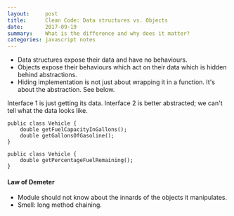 ```yaml
---
layout:     post
title:      Clean Code: Data structures vs. Objects
date:       2017-09-19
summary:    What is the difference and why does it matter?
categories: javascript notes
---
```

* Data structures expose their data and have no behaviours.
* Objects expose their behaviours which act on their data which is hidden behind abstractions.
* Hiding implementation is not just about wrapping it in a function. It's about the abstraction. See below.


Interface 1 is just getting its data. Interface 2 is better abstracted; we can't tell what the data looks like.
```
public class Vehicle {
	double getFuelCapacityInGallons();
	double getGallonsOfGasoline();
}
```
```
public class Vehicle {
	double getPercentageFuelRemaining();
}
```

#### Law of Demeter
* Module should not know about the innards of the objects it manipulates.
* Smell: long method chaining.
